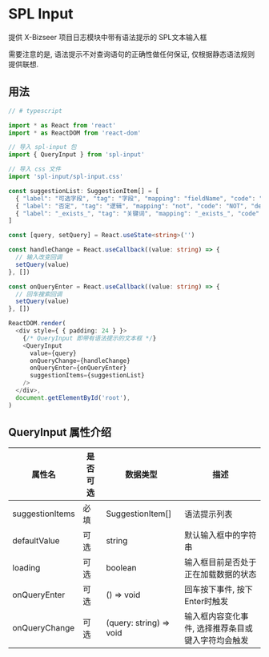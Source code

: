 # SPL Input

提供 X-Bizseer 项目日志模块中带有语法提示的 SPL文本输入框

需要注意的是, 语法提示不对查询语句的正确性做任何保证, 仅根据静态语法规则提供联想.

## 用法

```typescript
// # typescript

import * as React from 'react'
import * as ReactDOM from 'react-dom'

// 导入 spl-input 包
import { QueryInput } from 'spl-input'

// 导入 css 文件
import 'spl-input/spl-input.css'

const suggestionList: SuggestionItem[] = [
  { "label": "可选字段", "tag": "字段", "mapping": "fieldName", "code": "" },
  { "label": "否定", "tag": "逻辑", "mapping": "not", "code": "NOT", "description": "查询条件的逻辑否定修饰符, 条件的逆命题", "syntax": "NOT <条件>", "example": "NOT host" },
  { "label": "_exists_", "tag": "关键词", "mapping": "_exists_", "code": "_exists_", "description": "查找拥有<字段名>的日志原文", "syntax": "_exists_=<字段名>", "example": "_exists_=fieldName" }
]

const [query, setQuery] = React.useState<string>('')

const handleChange = React.useCallback((value: string) => {
  // 输入改变回调
  setQuery(value)
}, [])

const onQueryEnter = React.useCallback((value: string) => {
  // 回车搜索回调
  setQuery(value)
}, [])

ReactDOM.render(
  <div style={ { padding: 24 } }>
    {/* QueryInput 即带有语法提示的文本框 */}
    <QueryInput 
      value={query}
      onQueryChange={handleChange}
      onQueryEnter={onQueryEnter}
      suggestionItems={suggestionList}
    />
  </div>,
  document.getElementById('root'),
)
```

## QueryInput 属性介绍

| 属性名          | 是否可选 | 数据类型                | 描述                                               |
| --------------- | -------- | ----------------------- | -------------------------------------------------- |
| suggestionItems | 必填     | SuggestionItem[]        | 语法提示列表                                       |
| defaultValue    | 可选     | string                  | 默认输入框中的字符串                               |
| loading         | 可选     | boolean                 | 输入框目前是否处于正在加载数据的状态               |
| onQueryEnter    | 可选     | () => void              | 回车按下事件, 按下Enter时触发                      |
| onQueryChange   | 可选     | (query: string) => void | 输入框内容变化事件, 选择推荐条目或键入字符均会触发 |